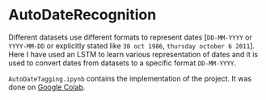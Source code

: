 # AutoDateRecognition
Different datasets use different formats to represent dates [`DD-MM-YYYY` or `YYYY-MM-DD` or explicitly stated like `30 oct 1986`, `thursday october 6 2011`]. Here I have used an LSTM to learn various representation of dates and it is used to convert dates from datasets to a specific format `DD-MM-YYYY`. 

`AutoDateTagging.ipynb` contains the implementation of the project. It was done on [Google Colab](https://colab.research.google.com/drive/1G2KWLhzUEqg4JdfgjxUSAMsZM01cO4qf?usp=sharing).
